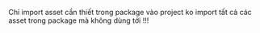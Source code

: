 Chỉ import asset cần thiết trong package vào project ko import tất cả các asset trong package mà không dùng tới !!!
